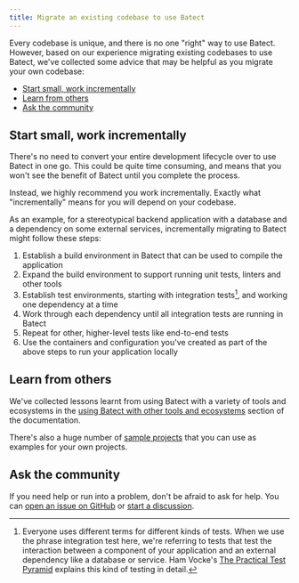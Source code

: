 ```yaml
---
title: Migrate an existing codebase to use Batect
---
```


Every codebase is unique, and there is no one "right" way to use Batect. However, based on our experience migrating existing codebases to use
Batect, we've collected some advice that may be helpful as you migrate your own codebase:

- [Start small, work incrementally](#start-small-work-incrementally)
- [Learn from others](#learn-from-others)
- [Ask the community](#ask-the-community)

## Start small, work incrementally

There's no need to convert your entire development lifecycle over to use Batect in one go. This could be quite time consuming, and means that you
won't see the benefit of Batect until you complete the process.

Instead, we highly recommend you work incrementally. Exactly what "incrementally" means for you will depend on your codebase.

As an example, for a stereotypical backend application with a database and a dependency on some external services, incrementally migrating to Batect
might follow these steps:

1. Establish a build environment in Batect that can be used to compile the application
2. Expand the build environment to support running unit tests, linters and other tools
3. Establish test environments, starting with integration tests[^1], and working one dependency at a time
4. Work through each dependency until all integration tests are running in Batect
5. Repeat for other, higher-level tests like end-to-end tests
6. Use the containers and configuration you've created as part of the above steps to run your application locally

[^1]:
    Everyone uses different terms for different kinds of tests. When we use the phrase integration test here, we're referring to tests that test the
    interaction between a component of your application and an external dependency like a database or service. Ham Vocke's
    [The Practical Test Pyramid](https://martinfowler.com/articles/practical-test-pyramid.html#IntegrationTests) explains this kind of testing in detail.

## Learn from others

We've collected lessons learnt from using Batect with a variety of tools and ecosystems in the
[using Batect with other tools and ecosystems](../using-batect-with/tools) section of the documentation.

There's also a huge number of [sample projects](../getting-started/sample-projects.md) that you can use as examples for your own projects.

## Ask the community

If you need help or run into a problem, don't be afraid to ask for help. You can [open an issue on GitHub](https://github.com/batect/batect/issues)
or [start a discussion](https://github.com/batect/batect/discussions).
